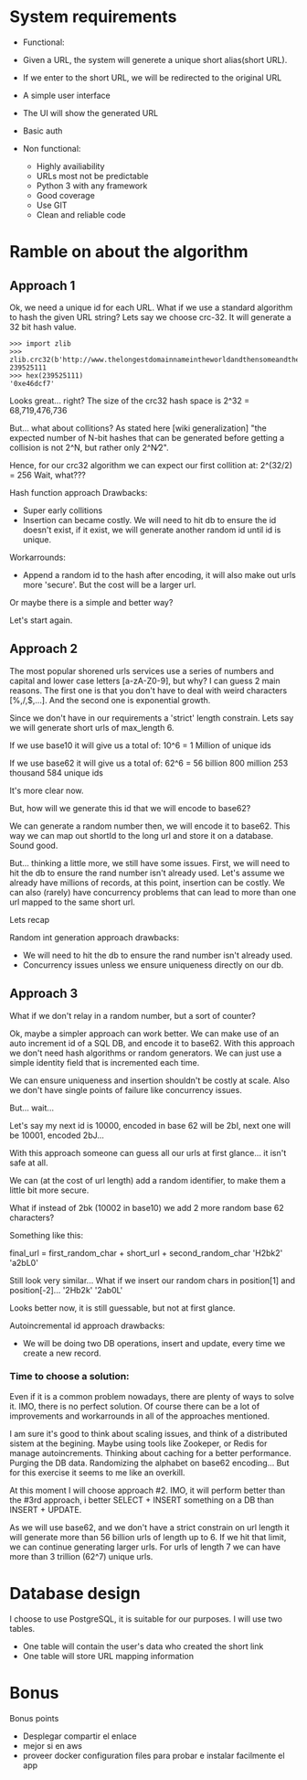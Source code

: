 # System requirements
 - Functional:
  - Given a URL, the system will generete a unique short alias(short URL).
  - If we enter to the short URL, we will be redirected to the original URL
  - A simple user interface
  - The UI will show the generated URL
  - Basic auth

- Non functional:
  - Highly availiability
  - URLs most not be predictable
  - Python 3 with any framework
  - Good coverage
  - Use GIT
  - Clean and reliable code


# Ramble on about the algorithm

## Approach 1
Ok, we need a unique id for each URL. What if we use a standard algorithm to hash the given URL string? Lets say we choose crc-32. It will generate a 32 bit hash value.

```
>>> import zlib
>>> zlib.crc32(b'http://www.thelongestdomainnameintheworldandthensomeandthensomemoreandmore.com')
239525111
>>> hex(239525111)
'0xe46dcf7'
```

Looks great... right?
The size of the crc32 hash space is 2^32 = 68,719,476,736

But... what about collitions?
As stated here [wiki generalization] "the expected number of N-bit hashes that can be generated before getting a collision is not 2^N, but rather only 2​^N⁄2".

Hence, for our crc32 algorithm we can expect our first collition at: 2^(32/2) = 256
Wait, what???

Hash function approach Drawbacks: 
  - Super early collitions
  - Insertion can became costly. We will need to hit db to ensure the id doesn't exist, if it exist, we will generate another random id until id is unique. 

Workarrounds:
  - Append a random id to the hash after encoding, it will also make out urls more 'secure'. But the cost will be a larger url.

Or maybe there is a simple and better way?

Let's start again.

## Approach 2

The most popular shorened urls services use a series of numbers and capital and lower case letters [a-zA-Z0-9], but why? I can guess 2 main reasons. The first one is that you don't have to deal with weird characters [%,/,$,...]. And the second one is exponential growth.

Since we don't have in our requirements a 'strict' length constrain. Lets say we will generate short urls of max_length 6. 

If we use base10 it will give us a total of:
10^6 = 1 Million of unique ids

If we use base62 it will give us a total of:
62^6 = 56 billion 800 million 253 thousand 584 unique ids

It's more clear now.

But, how will we generate this id that we will encode to base62?

We can generate a random number then, we will encode it to base62. This way we can map out shortId to the long url and store it on a database. Sound good.

But... thinking a little more, we still have some issues. First, we will need to hit the db to ensure the rand number isn't already used. Let's assume we already have millions of records, at this point, insertion can be costly. We can also (rarely) have concurrency problems that can lead to more than one url mapped to the same short url.

Lets recap

Random int generation approach drawbacks: 
  - We will need to hit the db to ensure the rand number isn't already used.
  - Concurrency issues unless we ensure uniqueness directly on our db.

## Approach 3
What if we don't relay in a random number, but a sort of counter?

Ok, maybe a simpler approach can work better. We can make use of an auto increment id of a SQL DB, and encode it to base62. With this approach we don't need hash algorithms or random generators. We can just use a simple identity field that is incremented each time. 

We can ensure uniqueness and insertion shouldn't be costly at scale. Also we don't have single points of failure like concurrency issues.

But... wait...

Let's say my next id is 10000, encoded in base 62 will be 2bI, next one will be 10001, encoded 2bJ... 

With this approach someone can guess all our urls at first glance... it isn't safe at all.

We can (at the cost of url length) add a random identifier, to make them a little bit more secure.

What if instead of 2bk (10002 in base10) we add 2 more random base 62 characters?

Something like this:

final_url = first_random_char + short_url + second_random_char
'H2bk2'
'a2bL0'

Still look very similar...
What if we insert our random chars in position[1] and position[-2]...
'2Hb2k'
'2ab0L'

Looks better now, it is still guessable, but not at first glance.

Autoincremental id approach drawbacks: 
  - We will be doing two DB operations, insert and update, every time we create a new record.


### Time to choose a solution:

Even if it is a common problem nowadays, there are plenty of ways to solve it. IMO, there is no perfect solution. Of course there can be a lot of improvements and workarrounds in all of the approaches mentioned.

I am sure it's good to think about scaling issues, and think of a distributed sistem at the begining. Maybe using tools like Zookeper, or Redis for manage autoincrements. Thinking about caching for a better performance. Purging the DB data. Randomizing the alphabet on base62 encoding... But for this exercise it seems to me like an overkill.

At this moment I will choose approach #2. IMO, it will perform better than the #3rd approach, i better SELECT + INSERT something on a DB than INSERT + UPDATE.

As we will use base62, and we don't have a strict constrain on url length it will generate more than 56 billion urls of length up to 6. If we hit that limit, we can continue generating larger urls. For urls of length 7 we can have more than 3 trillion (62^7) unique urls.

# Database design
I choose to use PostgreSQL, it is suitable for our purposes. I will use two tables. 

- One table will contain the user's data who created the short link
- One table will store URL mapping information

# Bonus
Bonus points
- Desplegar compartir el enlace
- mejor si en aws
- proveer docker configuration files para probar e instalar facilmente el app
